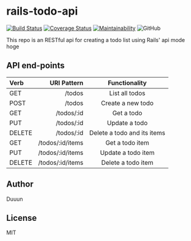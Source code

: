 # rails-todo-api
[![Build Status](https://travis-ci.org/Duuun/rails-todo-api.svg?branch=master)](https://travis-ci.org/Duuun/rails-todo-api)
[![Coverage Status](https://coveralls.io/repos/github/Duuun/rails-todo-api/badge.svg?branch=master)](https://coveralls.io/github/Duuun/rails-todo-api?branch=master)
[![Maintainability](https://api.codeclimate.com/v1/badges/4746ccb9d80923451bbe/maintainability)](https://codeclimate.com/github/Duuun/rails-todo-api/maintainability)
![GitHub](https://img.shields.io/github/license/mashape/apistatus.svg)

This repo is an RESTful api for creating a todo list using Rails' api mode
hoge
## API end-points

| Verb   |      URI Pattern |        Functionality        |
| :----- | ---------------: | :-------------------------: |
| GET    |           /todos |       List all todos        |
| POST   |           /todos |      Create a new todo      |
| GET    |       /todos/:id |         Get a todo          |
| PUT    |       /todos/:id |        Update a todo        |
| DELETE |       /todos/:id | Delete a todo and its items |
| GET    | /todos/:id/items |       Get a todo item       |
| PUT    | /todos/:id/items |     Update a todo item      |
| DELETE | /todos/:id/items |     Delete a todo item      |

## Author
Duuun

## License
MIT
